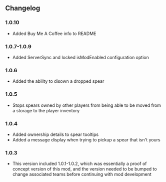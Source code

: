 ## Changelog
### 1.0.10
* Added Buy Me A Coffee info to README

### 1.0.7-1.0.9
* Added ServerSync and locked isModEnabled configuration option

### 1.0.6
* Added the ability to disown a dropped spear

### 1.0.5
* Stops spears owned by other players from being able to be moved from a storage to the player inventory

### 1.0.4
* Added ownership details to spear tooltips
* Added a message display when trying to pickup a spear that isn't yours

### 1.0.3
* This version included 1.0.1-1.0.2, which was essentially a proof of concept
version of this mod, and the version needed to be bumped to change associated
teams before continuing with mod development
